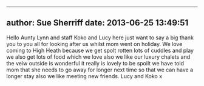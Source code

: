 
---
author: Sue Sherriff
date: 2013-06-25 13:49:51
---
Hello Aunty Lynn and staff Koko and Lucy here just want to say a big thank you to you all for looking after us whilst mom went on holiday.  We love coming to High Heath because we get spolt rotten lots of cuddles and play we also get lots of food which we love also we like our luxury chalets and the veiw outside is wonderful it really is lovely to be spoilt we have told mom that she needs to go away for longer next time so that we can have a longer stay also we like meeting new friends. Lucy and Koko x

